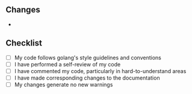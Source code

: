 <!--- 
* Name of the PR: "CATEGORY: DESCRIPTION"
* Example: FEATURE: Added form for registering users
--->

## Changes
<!--- A list or a brief description of any changes introduced by this PR -->
* 

## Checklist
- [ ] My code follows golang's style guidelines and conventions
- [ ] I have performed a self-review of my code
- [ ] I have commented my code, particularly in hard-to-understand areas
- [ ] I have made corresponding changes to the documentation
- [ ] My changes generate no new warnings
